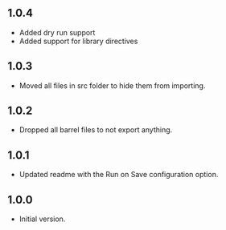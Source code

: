 ## 1.0.4

- Added dry run support
- Added support for library directives

## 1.0.3

- Moved all files in src folder to hide them from importing.

## 1.0.2

- Dropped all barrel files to not export anything.

## 1.0.1

- Updated readme with the Run on Save configuration option.

## 1.0.0

- Initial version.
